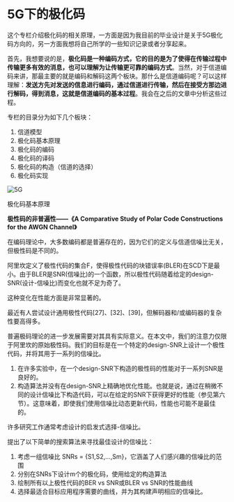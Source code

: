 # 5G下的极化码

这个专栏介绍极化码的相关原理，一方面是因为我目前的毕业设计是关于5G极化码方向的，另一方面我想将自己所学的一些知识记录或者分享起来。

首先，我想要说的是，**极化码是一种编码方式，它的目的是为了使得在传输过程中传输更多有效的消息，也可以理解为让传输更可靠的编码方式**。当然，对于信道编码来讲，那最主要的就是编码和解码这两个板块。那什么是信道编码呢？可以这样理解：**发送方先对发送的信息进行编码，通过信道进行传输，然后在接受方那边进行解码，得到消息，这就是信道编码的基本过程**。我会在之后的文章中分析这些过程。


专栏的目录分为如下几个板块：

1. 信道模型
2. 极化码基本原理
3. 极化码的编码
4. 极化码的译码
5. 极化码的构造（信道的选择）
6. 极化码实现

![5G](https://i.loli.net/2021/05/18/FgAvW98t6wuNbRP.png)





极化码基本原理



**极性码的非普遍性——《A Comparative Study of Polar Code Constructions for the AWGN Channel》**

在编码理论中，大多数编码都是普遍存在的，因为它们的定义与信道信噪比无关，但极性码是不同的。

阿里坎定义了极性代码的集合F，使得极性代码的块错误率(BLER)在SCD下是最小。由于BLER是SNR(信噪比)的一个函数，所以极性代码随着给定的design-SNR(设计-信噪比)而变化也就不足为奇了。

这种变化在性能方面是非常显著的。

最近有人尝试设计通用极性代码[27]、[32]、[39]，但解码器和/或编码器的复杂性要高得多。

普遍极码理论的进一步发展需要对其具有实际意义。在本文中，我们的注意力仅限于阿里坎的原始极性码。我们的目标是在一个特定的design-SNR上设计一个极性代码，并将其用于一系列的信噪比。
1. 在许多实验中，在一个design-SNR下构造的极性码的性能对于一系列SNR是良好的。
2. 构造算法并没有在design-SNR上精确地优化性能。也就是说，通过在稍微不同的设计信噪比下构造代码，可以在给定的SNR下获得更好的性能（参见第六节）。这意味着，即使我们使用信噪比动态更新代码，性能也可能不是最佳的。


许多研究工作通常考虑设计的启发式选择-信噪比。

提出了以下简单的搜索算法来寻找最佳设计的信噪比：

1. 考虑一组信噪比 SNRs = {S1,S2,...,Sm}，它涵盖了人们感兴趣的信噪比的范围
2. 分别在SNRs下设计m个的极化码，使用给定的构造算法
3. 绘制所有以上极性代码的BER vs SNR或BLER vs SNR的性能曲线
4. 选择最适合目标应用程序需要的曲线，并为其构建声明相应的信噪比。

